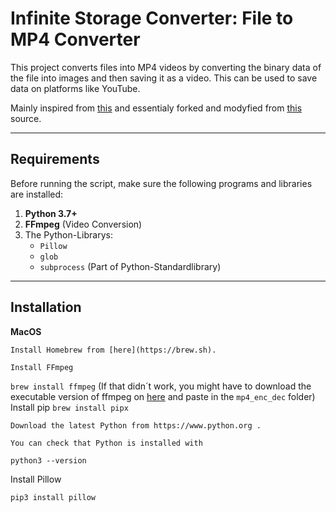 # Infinite Storage Converter: File to MP4 Converter

This project converts files into MP4 videos by converting the binary data of the file into images and then saving it as a video. This can be used to save data on platforms like YouTube.

Mainly inspired from [this](https://github.com/DvorakDwarf/Infinite-Storage-Glitch) and essentialy forked and modyfied from [this](https://github.com/Rohit10701/infinite-storage-glitch) source.

---

## Requirements

Before running the script, make sure the following programs and libraries are installed:

1. **Python 3.7+**
2. **FFmpeg** (Video Conversion)
3. The Python-Librarys:
   - `Pillow`
   - `glob`
   - `subprocess` (Part of Python-Standardlibrary)

---

## Installation

   **MacOS**

	Install Homebrew from [here](https://brew.sh).
	
	Install FFmpeg 
`brew install ffmpeg`
							(If that didn´t work, you might have to download the executable version of ffmpeg on [here](https://www.ffmpeg.org) and paste in the `mp4_enc_dec` folder)
	Install pip
`brew install pipx`
	

	Download the latest Python from https://www.python.org .

	You can check that Python is installed with
`python3 --version`

   Install Pillow
   
`pip3 install pillow`











